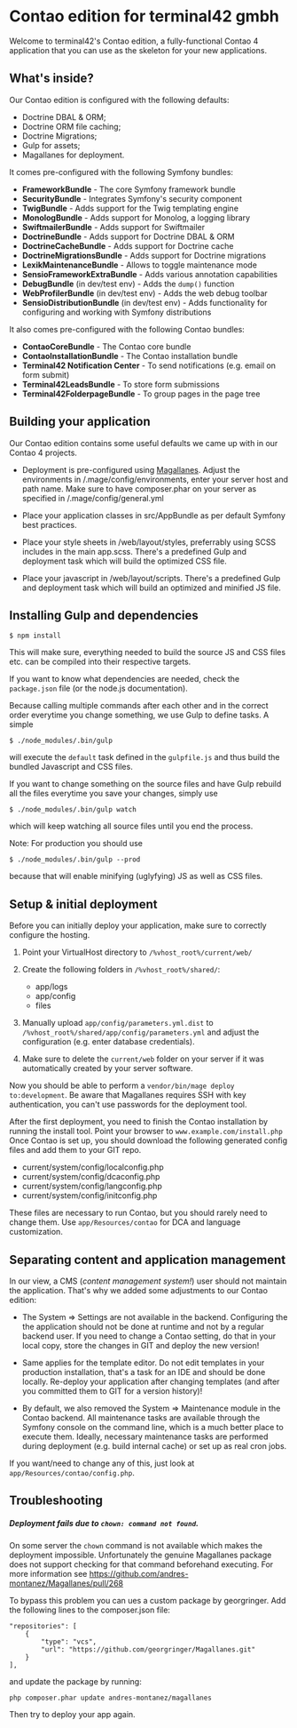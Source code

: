 Contao edition for terminal42 gmbh
==================================

Welcome to terminal42's Contao edition, a fully-functional Contao 4 application
that you can use as the skeleton for your new applications.


What's inside?
--------------

Our Contao edition is configured with the following defaults:

  * Doctrine DBAL & ORM;
  * Doctrine ORM file caching;
  * Doctrine Migrations;
  * Gulp for assets;
  * Magallanes for deployment.

It comes pre-configured with the following Symfony bundles:

  * **FrameworkBundle** - The core Symfony framework bundle
  * **SecurityBundle** - Integrates Symfony's security component
  * **TwigBundle** - Adds support for the Twig templating engine
  * **MonologBundle** - Adds support for Monolog, a logging library
  * **SwiftmailerBundle** - Adds support for Swiftmailer
  * **DoctrineBundle** - Adds support for Doctrine DBAL & ORM
  * **DoctrineCacheBundle** - Adds support for Doctrine cache
  * **DoctrineMigrationsBundle** - Adds support for Doctrine migrations
  * **LexikMaintenanceBundle** - Allows to toggle maintenance mode
  * **SensioFrameworkExtraBundle** - Adds various annotation capabilities
  * **DebugBundle** (in dev/test env) - Adds the `dump()` function
  * **WebProfilerBundle** (in dev/test env) - Adds the web debug toolbar
  * **SensioDistributionBundle** (in dev/test env) - Adds functionality for
    configuring and working with Symfony distributions

It also comes pre-configured with the following Contao bundles:

  * **ContaoCoreBundle** - The Contao core bundle
  * **ContaoInstallationBundle** - The Contao installation bundle
  * **Terminal42 Notification Center** - To send notifications (e.g. email on form submit)  
  * **Terminal42LeadsBundle** - To store form submissions
  * **Terminal42FolderpageBundle** - To group pages in the page tree


Building your application
-------------------------

Our Contao edition contains some useful defaults we came up with
in our Contao 4 projects.

  * Deployment is pre-configured using [Magallanes][mage]. Adjust the
    environments in /.mage/config/environments, enter your 
    server host and path name. Make sure to have composer.phar on
    your server as specified in /.mage/config/general.yml

  * Place your application classes in src/AppBundle as per 
    default Symfony best practices.
  
  * Place your style sheets in /web/layout/styles, preferrably
    using SCSS includes in the main app.scss. There's a predefined
    Gulp and deployment task which will build the optimized CSS file.
  
  * Place your javascript in /web/layout/scripts. There's a predefined
    Gulp and deployment task which will build an optimized and minified JS file.


Installing Gulp and dependencies
--------------------------------

`$ npm install`

This will make sure, everything needed to build the source JS and CSS files etc.
can be compiled into their respective targets.

If you want to know what dependencies are needed, check the `package.json`
file (or the node.js documentation).

Because calling multiple commands after each other and in the correct
order everytime you change something, we use Gulp to define tasks. A simple

`$ ./node_modules/.bin/gulp`

will execute the `default` task defined in the `gulpfile.js` and thus build
the bundled Javascript and CSS files.

If you want to change something on the source files and have Gulp rebuild
all the files everytime you save your changes, simply use

`$ ./node_modules/.bin/gulp watch`

which will keep watching all source files until you end the process.

Note: For production you should use

`$ ./node_modules/.bin/gulp --prod`

because that will enable minifying (uglyfying) JS as well as CSS files.


Setup & initial deployment
--------------------------

Before you can initially deploy your application, make sure to correctly
configure the hosting.

1. Point your VirtualHost directory to `/%vhost_root%/current/web/`

2. Create the following folders in `/%vhost_root%/shared/`:
    - app/logs
    - app/config
    - files
     
3. Manually upload `app/config/parameters.yml.dist` to 
   `/%vhost_root%/shared/app/config/parameters.yml` and adjust the configuration
   (e.g. enter database credentials).

4. Make sure to delete the `current/web` folder on your server if it was
   automatically created by your server software.


Now you should be able to perform a `vendor/bin/mage deploy to:development`.
Be aware that Magallanes requires SSH with key authentication, you can't
use passwords for the deployment tool.

After the first deployment, you need to finish the Contao installation by
running the install tool. Point your browser to `www.example.com/install.php`
Once Contao is set up, you should download the following generated config files 
and add them to your GIT repo.
 
  - current/system/config/localconfig.php
  - current/system/config/dcaconfig.php
  - current/system/config/langconfig.php
  - current/system/config/initconfig.php

These files are necessary to run Contao, but you should rarely need to 
change them. Use `app/Resources/contao` for DCA and language customization.


Separating content and application management
---------------------------------------------

In our view, a CMS (*content management system!*) user should not maintain the
application. That's why we added some adjustments to our Contao edition:

  * The System => Settings are not available in the backend. Configuring the
    the application should not be done at runtime and not by a regular backend
    user. If you need to change a Contao setting, do that in your local copy,
    store the changes in GIT and deploy the new version!
  
  * Same applies for the template editor. Do not edit templates in your
    production installation, that's a task for an IDE and should be done
    locally. Re-deploy your application after changing templates (and 
    after you committed them to GIT for a version history)!
  
  * By default, we also removed the System => Maintenance module in the
    Contao backend. All maintenance tasks are available through the
    Symfony console on the command line, which is a much better place to
    execute them. Ideally, necessary maintenance tasks are performed during
    deployment (e.g. build internal cache) or set up as real cron jobs.

If you want/need to change any of this, just look at 
`app/Resources/contao/config.php`.


Troubleshooting
---------------

##### Deployment fails due to ```chown: command not found```. #####

On some server the ```chown``` command is not available which makes the deployment impossible. Unfortunately
the genuine Magallanes package does not support checking for that command beforehand executing. For more
information see https://github.com/andres-montanez/Magallanes/pull/268

To bypass this problem you can ues a custom package by georgringer. Add the following lines to the composer.json file: 

```
"repositories": [
    {
        "type": "vcs",
        "url": "https://github.com/georgringer/Magallanes.git"
    }
],
```

and update the package by running:

```
php composer.phar update andres-montanez/magallanes
```

Then try to deploy your app again.

[mage]: http://magephp.com
